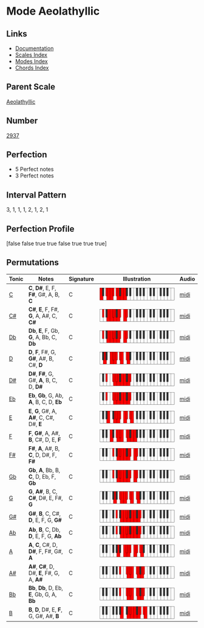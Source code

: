 # Mode Aeolathyllic

## Links

- [Documentation](index.md)
- [Scales Index](Scales.md)
- [Modes Index](Modes.md)
- [Chords Index](Chords.md)

## Parent Scale

[Aeolathyllic](ScaleAeolathyllic.md)

## Number

[2937](https://ianring.com/musictheory/scales/2937)

## Perfection

- 5 Perfect notes
- 3 Perfect notes

## Interval Pattern

3, 1, 1, 1, 2, 1, 2, 1

## Perfection Profile

[false false true true false true true true]

## Permutations

| Tonic | Notes | Signature | Illustration | Audio |
|-------|-------|-----------|--------------|-------|
| [C](ModeCNaturalAeolathyllic.md) | **C**, **D#**, E, F, **F#**, G#, A, B, **C** | C | ![CNaturalAeolathyllic](ModeCNaturalAeolathyllic.png) | [midi](https://github.com/edipermadi/music/blob/main/docs/ModeCNaturalAeolathyllic.mid?raw=true) |
| [C#](ModeCSharpAeolathyllic.md) | **C#**, **E**, F, F#, **G**, A, A#, C, **C#** | C | ![CSharpAeolathyllic](ModeCSharpAeolathyllic.png) | [midi](https://github.com/edipermadi/music/blob/main/docs/ModeCSharpAeolathyllic.mid?raw=true) |
| [Db](ModeDFlatAeolathyllic.md) | **Db**, **E**, F, Gb, **G**, A, Bb, C, **Db** | C | ![DFlatAeolathyllic](ModeDFlatAeolathyllic.png) | [midi](https://github.com/edipermadi/music/blob/main/docs/ModeDFlatAeolathyllic.mid?raw=true) |
| [D](ModeDNaturalAeolathyllic.md) | **D**, **F**, F#, G, **G#**, A#, B, C#, **D** | C | ![DNaturalAeolathyllic](ModeDNaturalAeolathyllic.png) | [midi](https://github.com/edipermadi/music/blob/main/docs/ModeDNaturalAeolathyllic.mid?raw=true) |
| [D#](ModeDSharpAeolathyllic.md) | **D#**, **F#**, G, G#, **A**, B, C, D, **D#** | C | ![DSharpAeolathyllic](ModeDSharpAeolathyllic.png) | [midi](https://github.com/edipermadi/music/blob/main/docs/ModeDSharpAeolathyllic.mid?raw=true) |
| [Eb](ModeEFlatAeolathyllic.md) | **Eb**, **Gb**, G, Ab, **A**, B, C, D, **Eb** | C | ![EFlatAeolathyllic](ModeEFlatAeolathyllic.png) | [midi](https://github.com/edipermadi/music/blob/main/docs/ModeEFlatAeolathyllic.mid?raw=true) |
| [E](ModeENaturalAeolathyllic.md) | **E**, **G**, G#, A, **A#**, C, C#, D#, **E** | C | ![ENaturalAeolathyllic](ModeENaturalAeolathyllic.png) | [midi](https://github.com/edipermadi/music/blob/main/docs/ModeENaturalAeolathyllic.mid?raw=true) |
| [F](ModeFNaturalAeolathyllic.md) | **F**, **G#**, A, A#, **B**, C#, D, E, **F** | C | ![FNaturalAeolathyllic](ModeFNaturalAeolathyllic.png) | [midi](https://github.com/edipermadi/music/blob/main/docs/ModeFNaturalAeolathyllic.mid?raw=true) |
| [F#](ModeFSharpAeolathyllic.md) | **F#**, **A**, A#, B, **C**, D, D#, F, **F#** | C | ![FSharpAeolathyllic](ModeFSharpAeolathyllic.png) | [midi](https://github.com/edipermadi/music/blob/main/docs/ModeFSharpAeolathyllic.mid?raw=true) |
| [Gb](ModeGFlatAeolathyllic.md) | **Gb**, **A**, Bb, B, **C**, D, Eb, F, **Gb** | C | ![GFlatAeolathyllic](ModeGFlatAeolathyllic.png) | [midi](https://github.com/edipermadi/music/blob/main/docs/ModeGFlatAeolathyllic.mid?raw=true) |
| [G](ModeGNaturalAeolathyllic.md) | **G**, **A#**, B, C, **C#**, D#, E, F#, **G** | C | ![GNaturalAeolathyllic](ModeGNaturalAeolathyllic.png) | [midi](https://github.com/edipermadi/music/blob/main/docs/ModeGNaturalAeolathyllic.mid?raw=true) |
| [G#](ModeGSharpAeolathyllic.md) | **G#**, **B**, C, C#, **D**, E, F, G, **G#** | C | ![GSharpAeolathyllic](ModeGSharpAeolathyllic.png) | [midi](https://github.com/edipermadi/music/blob/main/docs/ModeGSharpAeolathyllic.mid?raw=true) |
| [Ab](ModeAFlatAeolathyllic.md) | **Ab**, **B**, C, Db, **D**, E, F, G, **Ab** | C | ![AFlatAeolathyllic](ModeAFlatAeolathyllic.png) | [midi](https://github.com/edipermadi/music/blob/main/docs/ModeAFlatAeolathyllic.mid?raw=true) |
| [A](ModeANaturalAeolathyllic.md) | **A**, **C**, C#, D, **D#**, F, F#, G#, **A** | C | ![ANaturalAeolathyllic](ModeANaturalAeolathyllic.png) | [midi](https://github.com/edipermadi/music/blob/main/docs/ModeANaturalAeolathyllic.mid?raw=true) |
| [A#](ModeASharpAeolathyllic.md) | **A#**, **C#**, D, D#, **E**, F#, G, A, **A#** | C | ![ASharpAeolathyllic](ModeASharpAeolathyllic.png) | [midi](https://github.com/edipermadi/music/blob/main/docs/ModeASharpAeolathyllic.mid?raw=true) |
| [Bb](ModeBFlatAeolathyllic.md) | **Bb**, **Db**, D, Eb, **E**, Gb, G, A, **Bb** | C | ![BFlatAeolathyllic](ModeBFlatAeolathyllic.png) | [midi](https://github.com/edipermadi/music/blob/main/docs/ModeBFlatAeolathyllic.mid?raw=true) |
| [B](ModeBNaturalAeolathyllic.md) | **B**, **D**, D#, E, **F**, G, G#, A#, **B** | C | ![BNaturalAeolathyllic](ModeBNaturalAeolathyllic.png) | [midi](https://github.com/edipermadi/music/blob/main/docs/ModeBNaturalAeolathyllic.mid?raw=true) |

